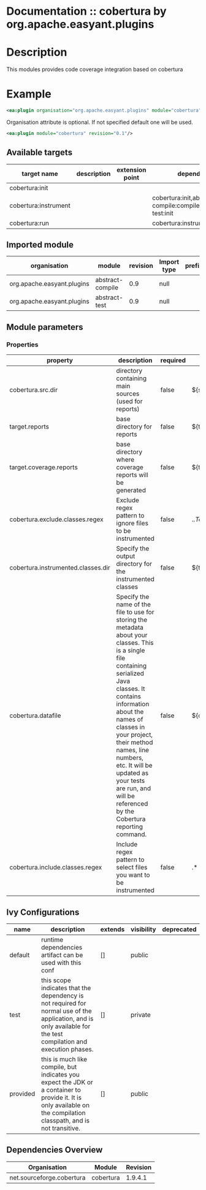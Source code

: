 # Documentation :: cobertura by org.apache.easyant.plugins

# Description

This modules provides code coverage integration based on cobertura
	
# Example

```xml
<ea:plugin organisation="org.apache.easyant.plugins" module="cobertura" revision="0.1"/>
```
Organisation attribute is optional. If not specified default one will be used.

```xml
<ea:plugin module="cobertura" revision="0.1"/>
```

## Available targets

|target name|description|extension point|depends|
|-----------|-----------|---------------|-------|
|cobertura:init||||
|cobertura:instrument|||cobertura:init,abstract-compile:compile,abstract-test:init|
|cobertura:run|||cobertura:instrument|

## Imported module

|organisation|module|revision|Import type|prefix|
|------------|------|--------|-----------|------|
|org.apache.easyant.plugins|abstract-compile|0.9|null||
|org.apache.easyant.plugins|abstract-test|0.9|null||

## Module parameters

### Properties

|property|description|required|default value|
|--------|-----------|--------|-------------|
|cobertura.src.dir|directory containing main sources (used for reports)|false|${src.main.java}|
|target.reports|base directory for reports|false|${target}/reports|
|target.coverage.reports|base directory where coverage reports will be generated|false|${target.reports}/coverage|
|cobertura.exclude.classes.regex|Exclude regex pattern to ignore files to be instrumented|false|.*\.Test.*|
|cobertura.instrumented.classes.dir|Specify the output directory for the instrumented classes|false|${target}/coverage|
|cobertura.datafile|Specify the name of the file to use for storing the metadata about your classes. This is a single file containing serialized Java classes. It contains information about the names of classes in your project, their method names, line numbers, etc. It will be updated as your tests are run, and will be referenced by the Cobertura reporting command.|false|${cobertura.instrumented.classes.dir}/cobertura.ser|
|cobertura.include.classes.regex|Include regex pattern to select files you want to be instrumented|false|.*|

## Ivy Configurations

|name|description|extends|visibility|deprecated|
|----|-----------|-------|----------|----------|
|default|runtime dependencies artifact can be used with this conf|[]|public||
|test|this scope indicates that the dependency is not required for normal use of the application, and is only available for the test compilation and execution phases.|[]|private||
|provided|this is much like compile, but indicates you expect the JDK or a container to provide it. It is only available on the compilation classpath, and is not transitive.|[]|public||

## Dependencies Overview

|Organisation|Module|Revision|
|------------|------|--------|
|net.sourceforge.cobertura|cobertura|1.9.4.1|

